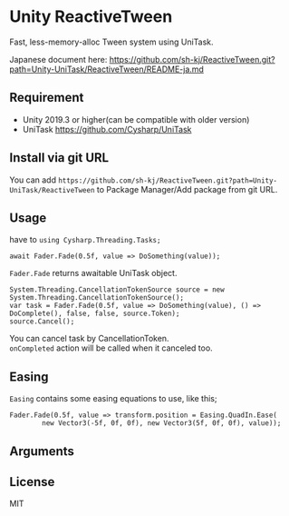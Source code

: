 # Unity ReactiveTween

Fast, less-memory-alloc Tween system using UniTask.

Japanese document here: https://github.com/sh-kj/ReactiveTween.git?path=Unity-UniTask/ReactiveTween/README-ja.md

## Requirement

- Unity 2019.3 or higher(can be compatible with older version)
- UniTask https://github.com/Cysharp/UniTask

## Install via git URL

You can add `https://github.com/sh-kj/ReactiveTween.git?path=Unity-UniTask/ReactiveTween` to Package Manager/Add package from git URL.

## Usage

have to `using Cysharp.Threading.Tasks;`

```
await Fader.Fade(0.5f, value => DoSomething(value));
```
`Fader.Fade` returns awaitable UniTask object.  

```
System.Threading.CancellationTokenSource source = new System.Threading.CancellationTokenSource();
var task = Fader.Fade(0.5f, value => DoSomething(value), () => DoComplete(), false, false, source.Token);
source.Cancel();
```
You can cancel task by CancellationToken.  
`onCompleted` action will be called when it canceled too.

## Easing

`Easing` contains some easing equations to use, like this;

```
Fader.Fade(0.5f, value => transform.position = Easing.QuadIn.Ease(
		new Vector3(-5f, 0f, 0f), new Vector3(5f, 0f, 0f), value));
```

## Arguments




## License

MIT